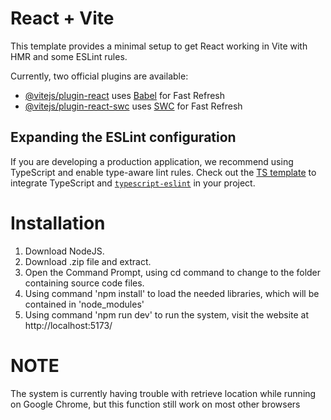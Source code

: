 # React + Vite

This template provides a minimal setup to get React working in Vite with HMR and some ESLint rules.

Currently, two official plugins are available:

- [@vitejs/plugin-react](https://github.com/vitejs/vite-plugin-react/blob/main/packages/plugin-react/README.md) uses [Babel](https://babeljs.io/) for Fast Refresh
- [@vitejs/plugin-react-swc](https://github.com/vitejs/vite-plugin-react-swc) uses [SWC](https://swc.rs/) for Fast Refresh

## Expanding the ESLint configuration

If you are developing a production application, we recommend using TypeScript and enable type-aware lint rules. Check out the [TS template](https://github.com/vitejs/vite/tree/main/packages/create-vite/template-react-ts) to integrate TypeScript and [`typescript-eslint`](https://typescript-eslint.io) in your project.

# Installation
1. Download NodeJS.
2. Download .zip file and extract.
3. Open the Command Prompt, using cd command to change to the folder containing source code files.
4. Using command 'npm install' to load the needed libraries, which will be contained in 'node_modules'
5. Using command 'npm run dev' to run the system, visit the website at http://localhost:5173/

# NOTE
The system is currently having trouble with retrieve location while running on Google Chrome, but this function still 
work on most other browsers